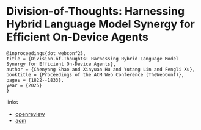 # Division-of-Thoughts: Harnessing Hybrid Language Model Synergy for Efficient On-Device Agents

```
@inproceedings{dot_webconf25,
title = {Division-of-Thoughts: Harnessing Hybrid Language Model Synergy for Efficient On-Device Agents},
author = {Chenyang Shao and Xinyuan Hu and Yutang Lin and Fengli Xu},
booktitle = {Proceedings of the ACM Web Conference (TheWebConf)},
pages = {1822--1833},
year = {2025}
}
```

links
- [openreview](https://openreview.net/forum?id=m0iCbfjGQk)
- [acm](https://dl.acm.org/doi/10.1145/3696410.3714765)
